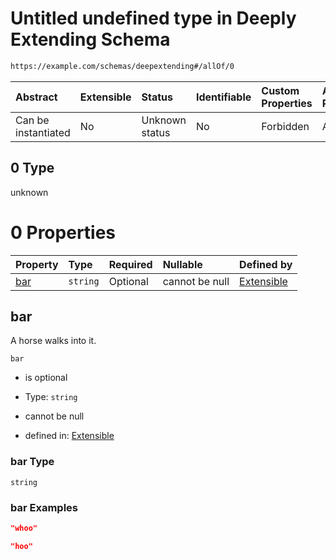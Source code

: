 # Untitled undefined type in Deeply Extending Schema

```txt
https://example.com/schemas/deepextending#/allOf/0
```



| Abstract            | Extensible | Status         | Identifiable | Custom Properties | Additional Properties | Access Restrictions | Defined In                                                                                          |
| :------------------ | :--------- | :------------- | :----------- | :---------------- | :-------------------- | :------------------ | :-------------------------------------------------------------------------------------------------- |
| Can be instantiated | No         | Unknown status | No           | Forbidden         | Allowed               | none                | [deepextending.schema.json*](../generated-schemas/deepextending.schema.json "open original schema") |

## 0 Type

unknown

# 0 Properties

| Property    | Type     | Required | Nullable       | Defined by                                                                                                                                |
| :---------- | :------- | :------- | :------------- | :---------------------------------------------------------------------------------------------------------------------------------------- |
| [bar](#bar) | `string` | Optional | cannot be null | [Extensible](extensible-definitions-second-properties-bar.md "https://example.com/schemas/extensible#/definitions/second/properties/bar") |

## bar

A horse walks into it.

`bar`

*   is optional

*   Type: `string`

*   cannot be null

*   defined in: [Extensible](extensible-definitions-second-properties-bar.md "https://example.com/schemas/extensible#/definitions/second/properties/bar")

### bar Type

`string`

### bar Examples

```json
"whoo"
```

```json
"hoo"
```
